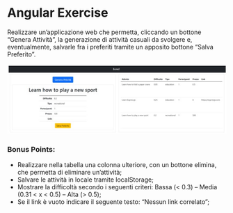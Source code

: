 # Angular Exercise
Realizzare un’applicazione web che permetta, cliccando un bottone “Genera Attività”, la generazione di attività casuali
da svolgere e, eventualmente, salvarle fra i preferiti tramite un apposito bottone “Salva Preferito”.

![](https://github.com/matteo10pi/test-angular/blob/main/test-angular/src/assets/info.jpg)

### Bonus Points:
  - Realizzare nella tabella una colonna ulteriore, con un bottone elimina, che permetta di eliminare un’attività;
  - Salvare le attività in locale tramite localStorage;
  - Mostrare la difficoltà secondo i seguenti criteri: Bassa (< 0.3) – Media (0.31 < x < 0.5) – Alta (> 0.5);
  - Se il link è vuoto indicare il seguente testo: “Nessun link correlato”;
